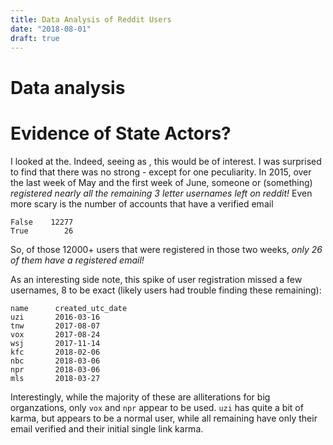 ```yaml
---
title: Data Analysis of Reddit Users
date: "2018-08-01"
draft: true
---
```


# Data analysis

# Evidence of State Actors?

I looked at the. Indeed, seeing as , this would be of interest. I was surprised to find that there was no strong - except for one peculiarity. In 2015, over the last week of May and the first week of June, someone or (something) _registered nearly all the remaining 3 letter usernames left on reddit!_ Even more scary is the number of accounts that have a verified email


```
False    12277
True        26
```

So, of those 12000+ users that were registered in those two weeks, _only 26 of them have a registered email!_

As an interesting side note, this spike of user registration missed a few usernames, 8 to be exact (likely users had trouble finding these remaining):

```
name      created_utc_date
uzi       2016-03-16
tnw       2017-08-07
vox       2017-08-24
wsj       2017-11-14
kfc       2018-02-06
nbc       2018-03-06
npr       2018-03-06
mls       2018-03-27
```

Interestingly, while the majority of these are alliterations for big organzations, only `vox` and `npr` appear to be used. `uzi` has quite a bit of karma, but appears to be a normal user, while all remaining have only their email verified and their initial single link karma.